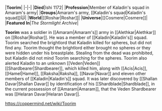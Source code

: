 |**Toorim**|
|-|-|
|**Died**|Ishi 1172|
|**Profession**|Member of Kaladin's squad in Amaram's army|
|**Groups**|Amaram's army, [[Kaladin's squad\|Kaladin's squad]]🐱︎|
|**World**|[[Roshar\|Roshar]]|
|**Universe**|[[Cosmere\|Cosmere]]|
|**Featured In**|*The Stormlight Archive*|

**Toorim** was a soldier in [[Amaram\|Amaram's]] army in [[Alethkar\|Alethkar]] on [[Roshar\|Roshar]]. He was a member of [[Kaladin\|Kaladin's]] squad.
Toorim searched the brightlord that Kaladin killed for spheres, but did not find any. Toorim thought the brightlord either brought no spheres or they were hidden under his breastplate. Stealing from the dead was prohibited, but Kaladin did not mind Toorim searching for the spheres.
Toorim also alerted Kaladin to an unknown [[Veden\|Veden]] [[Shardbearer\|Shardbearer]], which killed him, along with [[Acis\|Acis]], [[Hamel\|Hamel]], [[Raksha\|Raksha]], [[Navar\|Navar]] and eleven other members of [[Kaladin\|Kaladin's]] squad. It was later discovered by [[Shallan Davar\|Shallan Davar]] by identification of his [[Shardblade\|Shardblade]], in the current possession of [[Amaram\|Amaram]], that the Veden Shardbearer was [[Helaran Davar\|Helaran Davar]].



https://coppermind.net/wiki/Toorim